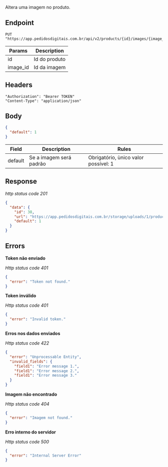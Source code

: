 Altera uma imagem no produto.

## Endpoint

```
PUT "https://app.pedidosdigitais.com.br/api/v2/products/{id}/images/{image_id}"
```

| Params   | Description   |
| -------- | ------------- |
| id       | Id do produto |
| image_id | Id da imagem  |

## Headers

```
"Authorization": "Bearer TOKEN"
"Content-Type": "application/json"
```

## Body

```json
{
  "default": 1
}
```

| Field   | Description             | Rules                                |
| ------- | ----------------------- | ------------------------------------ |
| default | Se a imagem será padrão | Obrigatório, ùnico valor possível: 1 |

## Response

_http status code 201_

```json
{
  "data": {
    "id": 38,
    "url": "https://app.pedidosdigitais.com.br/storage/uploads/1/products/500x500/2019-06-28-164720-4.jpg",
    "default": 1
  }
}
```

## Errors

**Token não enviado**

_Http status code 401_

```json
{
  "error": "Token not found."
}
```

**Token inválido**

_Http status code 401_

```json
{
  "error": "Invalid token."
}
```

**Erros nos dados enviados**

_Http status code 422_

```json
{
  "error": "Unprocessable Entity",
  "invalid_fields": {
    "field1": "Error message 1.",
    "field1": "Error message 2.",
    "field1": "Error message 3."
  }
}
```

**Imagem não encontrado**

_Http status code 404_

```json
{
  "error": "Imagem not found."
}
```

**Erro interno do servidor**

_Http status code 500_

```json
{
  "error": "Internal Server Error"
}
```
